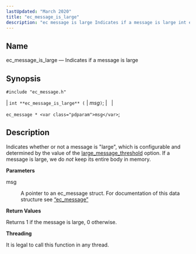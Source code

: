 ```yaml
---
lastUpdated: "March 2020"
title: "ec_message_is_large"
description: "ec message is large Indicates if a message is large int ec message is large msg ec message msg Indicates whether or not a message is large which is configurable and determined by the value of the large message threshold option If a message is large we do not keep..."
---
```


<a name="apis.ec_message_is_large"></a> 
## Name

ec_message_is_large — Indicates if a message is large

## Synopsis

`#include "ec_message.h"`

| `int **ec_message_is_large** (` | <var class="pdparam">msg</var>`)`; |   |

`ec_message * <var class="pdparam">msg</var>`;<a name="idp56010496"></a> 
## Description

Indicates whether or not a message is "large", which is configurable and determined by the value of the [large_message_threshold](/momentum/3/3-reference/3-reference-conf-ref-large-message-threshold) option. If a message is large, we do *not* keep its entire body in memory.

**<a name="idp56013088"></a> Parameters**

<dl class="variablelist">

<dt>msg</dt>

<dd>

A pointer to an ec_message struct. For documentation of this data structure see [“ec_message”](/momentum/3/3-api/structs-ec-message)

</dd>

</dl>

**<a name="idp56016432"></a> Return Values**

Returns 1 if the message is large, 0 otherwise.

**<a name="idp56017376"></a> Threading**

It is legal to call this function in any thread.